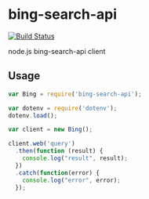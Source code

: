 bing-search-api
===============

[![Build Status](https://travis-ci.org/dreadjr/bing-search-api.svg?branch=0.0.1)](https://travis-ci.org/dreadjr/bing-search-api)

node.js bing-search-api client


## Usage

```js
var Bing = require('bing-search-api');

var dotenv = require('dotenv');
dotenv.load();

var client = new Bing();

client.web('query')
  .then(function (result) {
    console.log("result", result);
  })
  .catch(function(error) {
    console.log("error", error);
  });
```
